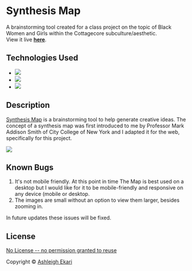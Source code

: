 # Synthesis Map

A brainstorming tool created for a class project on the topic of Black Women and Girls within the Cottagecore subculture/aesthetic.
<br>View it live [**here**](https://aekari.github.io/Synthesis-Map/).

## Technologies Used

* ![](https://img.shields.io/badge/-HTML-black.svg?style=flat-square&logo=html5&colorB=000)
* ![](https://img.shields.io/badge/-CSS-black.svg?style=flat-square&logo=css3&colorB=000)
* ![](https://img.shields.io/badge/-JAVASCRIPT-black.svg?style=flat-square&logo=JavaScript&colorB=000)

## Description

[Synthesis Map](https://aekari.github.io/Synthesis-Map/) is a brainstorming tool to help generate creative ideas. The concept of a synthesis map was first introduced to me by Professor Mark Addison Smith of City College of New York and I adapted it for the web, specifically for this project.

<img src="https://i.imgur.com/5OeiIZd.gif">

## Known Bugs

1. It's not mobile friendly. At this point in time The Map is best used on a desktop but I would like for it to be mobile-friendly and responsive on any device (mobile or desktop.
2. The images are small without an option to view them larger, besides zooming in.

In future updates these issues will be fixed.

## License
[No License -- no permission granted to reuse](https://choosealicense.com/no-permission/)

Copyright © [Ashleigh Ekari](https://www.ashleighekari.com)
